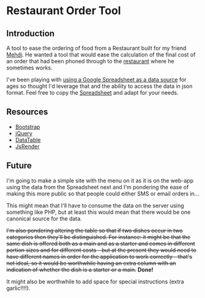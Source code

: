 Restaurant Order Tool
=====================

Introduction
------------

A tool to ease the ordering of food from a Restaurant built for my friend [Mehdi](https://twitter.com/MehdiRah). He wanted a tool that would ease the calculation of the final cost of an order that had been phoned through to the [restaurant](http://www.currygardenindianrestaurant.co.uk/) where he sometimes works.

I've been playing with [using a Google Spreadsheet as a data source](https://github.com/annoyingmouse/GDB) for ages so thought I'd leverage that and the ability to access the data in json format. Feel free to copy the [Spreadsheet](https://docs.google.com/spreadsheet/ccc?key=0AiRgQIhodQXfdGdkVDVTRUFsN09sbFhYVVEzYlZMMXc&usp=sharing) and adapt for your needs.

Resources
---------

* [Bootstrap](http://twitter.github.io/bootstrap/)
* [jQuery](http://jquery.com/)
* [DataTable](http://datatables.net/)
* [JsRender](https://github.com/BorisMoore/jsrender)

Future
------

I'm going to make a simple site with the menu on it as it is on the web-app using the data from the Spreadsheet next and I'm pondering the ease of making this more public so that people could either SMS or email orders in...

This might mean that I'll have to consume the data on the server using something like PHP, but at least this would mean that there would be one canonical source for the data.

~~I'm also pondering altering the table so that if two dishes occur in two categories then they'll be distinguished. For instance: it might be that the same dish is offered both as a main and as a starter and comes in different portion sizes and for different costs - but at the present they would need to have different names in order for the application to work correctly - that's not ideal, so it would be worthwhile having an extra column with an indication of whether the dish is a starter or a main.~~ **Done!**

It might also be worthwhile to add space for special instructions (extra garlic!!!!).
